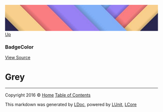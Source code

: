 ![](../Content/LDoc-banner-small.png "")
[Up](BadgeColor.md)

### BadgeColor
[View Source](../Markdown/Color/BadgeColor.cs)

# Grey



---

Copyright 2016 &copy; [Home](../../README.md) [Table of Contents](../../TableOfContents.md)

This markdown was generated by [LDoc](https://github.com/CodeSingularity/LDoc), powered by [LUnit](https://github.com/CodeSingularity/LUnit), [LCore](https://github.com/CodeSingularity/LCore)
